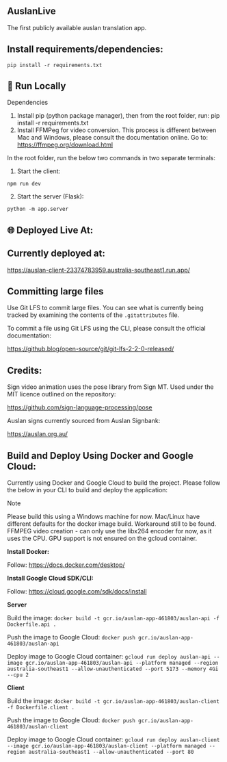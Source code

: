 ## AuslanLive

The first publicly available auslan translation app.

## Install requirements/dependencies:

`pip install -r requirements.txt`

## 🚀 Run Locally
Dependencies

1. Install pip (python package manager), then from the root folder, run: pip install -r requirements.txt
2. Install FFMPeg for video conversion. This process is different between Mac and Windows, please consult the documentation online. Go to: https://ffmpeg.org/download.html

In the root folder, run the below two commands in two separate terminals:

1. Start the client:

`npm run dev`

2. Start the server (Flask):

`python -m app.server`

## 🌐 Deployed Live At:
## Currently deployed at:

https://auslan-client-23374783959.australia-southeast1.run.app/

## Committing large files 
Use Git LFS to commit large files. You can see what is currently being tracked by examining the contents of the `.gitattributes` file.

To commit a file using Git LFS using the CLI, please consult the official documentation:

https://github.blog/open-source/git/git-lfs-2-2-0-released/

## Credits:
Sign video animation uses the pose library from Sign MT. Used under the MIT licence outlined on the repository:

https://github.com/sign-language-processing/pose

Auslan signs currently sourced from Auslan Signbank:

https://auslan.org.au/

## Build and Deploy Using Docker and Google Cloud:

Currently using Docker and Google Cloud to build the project. Please follow the below in your CLI to build and deploy the application:

> [!NOTE]
> Please build this using a Windows machine for now. Mac/Linux have different defaults for the docker image build. Workaround still to be found.
> FFMPEG video creation - can only use the libx264 encoder for now, as it uses the CPU. GPU support is not ensured on the gcloud container.

**Install Docker:**

Follow: https://docs.docker.com/desktop/

**Install Google Cloud SDK/CLI:**

Follow: https://cloud.google.com/sdk/docs/install

**Server**

Build the image:
`docker build -t gcr.io/auslan-app-461803/auslan-api -f Dockerfile.api .`

Push the image to Google Cloud:
`docker push gcr.io/auslan-app-461803/auslan-api`

Deploy image to Google Cloud container:
`gcloud run deploy auslan-api --image gcr.io/auslan-app-461803/auslan-api --platform managed --region australia-southeast1 --allow-unauthenticated --port 5173 --memory 4Gi --cpu 2`

**Client**

Build the image:
`docker build -t gcr.io/auslan-app-461803/auslan-client -f Dockerfile.client .`

Push the image to Google Cloud:
`docker push gcr.io/auslan-app-461803/auslan-client`

Deploy image to Google Cloud container:
`gcloud run deploy auslan-client --image gcr.io/auslan-app-461803/auslan-client --platform managed --region australia-southeast1 --allow-unauthenticated --port 80`